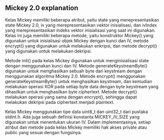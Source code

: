 ## Mickey 2.0 explanation

Kelas Mickey memiliki beberapa atribut, yaitu state yang merepresentasikan state Mickey 2.0, iv yang merepresentasikan vektor inisialisasi, dan ivIndex yang merepresentasikan indeks vektor inisialisasi yang saat ini digunakan. Kelas ini juga memiliki beberapa metode, yaitu konstruktor Mickey() yang digunakan untuk inisialisasi objek Mickey dengan kunci dan IV, metode encrypt() yang digunakan untuk melakukan enkripsi, dan metode decrypt() yang digunakan untuk melakukan dekripsi.

Metode init() pada kelas Mickey digunakan untuk menginisialisasi state dengan menggunakan kunci dan IV. Metode generateKeystreamByte() digunakan untuk menghasilkan sebuah byte dari keystream dengan menggunakan algoritma Mickey 2.0. Metode encrypt() menggunakan generateKeystreamByte() untuk menghasilkan keystream, dan kemudian melakukan operasi XOR pada setiap byte data dengan byte keystream yang dihasilkan untuk menghasilkan byte ciphertext. Metode decrypt() melakukan operasi yang sama dengan encrypt(), sehingga dapat melakukan dekripsi pada ciphertext menjadi plaintext.

Kelas Mickey menggunakan tipe data uint8_t dan uint32_t dari pustaka stdint.h. Ada juga sebuah definisi konstanta MICKEY_IV_SIZE yang digunakan untuk menentukan ukuran IV. Dalam implementasinya, setiap atribut dan metode pada kelas Mickey memiliki hak akses private atau public yang sesuai dengan fungsinya.
